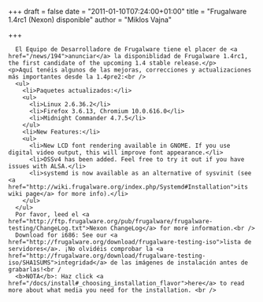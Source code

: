 
+++
draft = false
date = "2011-01-10T07:24:00+01:00"
title = "Frugalware 1.4rc1 (Nexon) disponible"
author = "Miklos Vajna"

+++

      El Equipo de Desarrolladore de Frugalware tiene el placer de <a href="/news/194">anunciar</a> la disponiblidad de Frugalware 1.4rc1, the first candidate of the upcoming 1.4 stable release.</p>
    <p>Aquí tenéis algunos de las mejoras, correcciones y actualizaciones más importantes desde la 1.4pre2:<br />
      <ul>
        <li>Paquetes actualizados:</li>
        <ul>
          <li>Linux 2.6.36.2</li>
          <li>Firefox 3.6.13, Chromium 10.0.616.0</li>
          <li>Midnight Commander 4.7.5</li>
        </ul>
        <li>New Features:</li>
        <ul>
          <li>New LCD font rendering available in GNOME. If you use digital video output, this will improve font appearance.</li>
          <li>OSSv4 has been added. Feel free to try it out if you have issues with ALSA.</li>
          <li>systemd is now available as an alternative of sysvinit (see <a href="http://wiki.frugalware.org/index.php/Systemd#Installation">its wiki page</a> for more info).</li>
        </ul>
      </ul>
      Por favor, leed el <a href="http://ftp.frugalware.org/pub/frugalware/frugalware-testing/ChangeLog.txt">Nexon ChangeLog</a> for more information.<br />
      Download for i686: See our <a href="http://frugalware.org/download/frugalware-testing-iso">lista de servidores</a>. ¡No olvidéis comprobar la <a href="http://frugalware.org/download/frugalware-testing-iso/SHA1SUMS">integridad</a> de las imágenes de instalación antes de grabarlas!<br /
      <b>NOTA</b>: Haz click <a href="/docs/install#_choosing_installation_flavor">here</a> to read more about what media you need for the installation. <br />
      
    